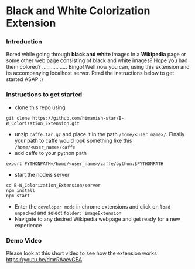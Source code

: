 # Black and White Colorization Extension

### Introduction

Bored while going through **black and white** images in a **Wikipedia** page or some other web page consisting of 
black and white images? Hope you had them colored? ..... ..... ..... Bingo! Well now you can, using this extension 
and its accompanying localhost server. Read the instructions below to get started ASAP :)

### Instructions to get started

- clone this repo using
```
git clone https://github.com/himanish-star/B-W_Colorization_Extension.git
```
- unzip `caffe.tar.gz` and place it in the path `/home/<user_name>/`. Finally your path to caffe would look something like this
`/home/<user_name>/caffe`
- add caffe to your python path
```
export PYTHONPATH=/home/<user_name>/caffe/python:$PYTHONPATH
```
- start the nodejs server 
```
cd B-W_Colorization_Extension/server
npm install
npm start
```
- Enter the `developer mode` in chrome extensions and click on `load unpacked` and select `folder: imageExtension`
- Navigate to any desired Wikipedia webpage and get ready for a new experience

### Demo Video

Please look at this short video to see how the extension works https://youtu.be/dmrRAaevCEA 

